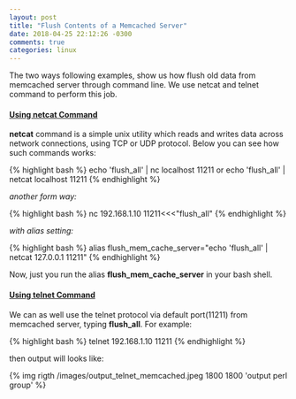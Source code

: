 ```yaml
---
layout: post
title: "Flush Contents of a Memcached Server"
date: 2018-04-25 22:12:26 -0300
comments: true
categories: linux
---
```


The two ways following examples, show us how flush old data from memcached server through
command line. We use netcat and <!--more--> telnet command to perform this job.

<h4><u>Using netcat Command</u></h4>

**netcat** command is a simple unix utility which reads and writes data across network connections, using
TCP or UDP protocol. Below you can see how such commands works:

{% highlight bash %}
echo 'flush_all' | nc localhost 11211
or
echo 'flush_all' | netcat localhost 11211
{% endhighlight %}

*another form way:*

{% highlight bash %}
nc 192.168.1.10 11211<<<"flush_all"
{% endhighlight %}

*with alias setting:*

{% highlight bash %}
alias flush_mem_cache_server="echo 'flush_all' | netcat 127.0.0.1 11211"
{% endhighlight %}

Now, just you run the alias **flush_mem_cache_server** in your bash shell.

<h4><u>Using telnet Command</u></h4>

We can as well use the telnet protocol via default port(11211) from memcached server, typing **flush_all**. For example:

{% highlight bash %}
telnet 192.168.1.10 11211
{% endhighlight %}

then output will looks like:

{% img rigth /images/output_telnet_memcached.jpeg 1800 1800 'output perl group' %}
